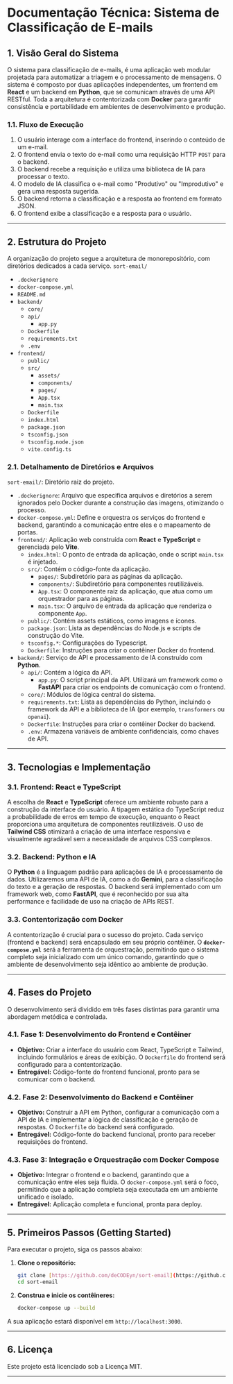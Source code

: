 # Documentação Técnica: Sistema de Classificação de E-mails

## 1. Visão Geral do Sistema
O sistema para classificação de e-mails, é uma aplicação web modular projetada para automatizar a triagem e o processamento de mensagens. O sistema é composto por duas aplicações independentes, um frontend em **React** e um backend em **Python**, que se comunicam através de uma API RESTful. Toda a arquitetura é contentorizada com **Docker** para garantir consistência e portabilidade em ambientes de desenvolvimento e produção.

### 1.1. Fluxo de Execução
1. O usuário interage com a interface do frontend, inserindo o conteúdo de um e-mail.
2. O frontend envia o texto do e-mail como uma requisição HTTP `POST` para o backend.
3. O backend recebe a requisição e utiliza uma biblioteca de IA para processar o texto.
4. O modelo de IA classifica o e-mail como "Produtivo" ou "Improdutivo" e gera uma resposta sugerida.
5. O backend retorna a classificação e a resposta ao frontend em formato JSON.
6. O frontend exibe a classificação e a resposta para o usuário.

---

## 2. Estrutura do Projeto
A organização do projeto segue a arquitetura de monorepositório, com diretórios dedicados a cada serviço.
`sort-email/`
- `.dockerignore`
- `docker-compose.yml`
- `README.md`
- `backend/`
  - `core/`
  - `api/`
    - `app.py`
  - `Dockerfile`
  - `requirements.txt`
  - `.env`
- `frontend/`
  - `public/`
  - `src/`
    - `assets/`
    - `components/`
    - `pages/`
    - `App.tsx`
    - `main.tsx`
  - `Dockerfile`
  - `index.html`
  - `package.json`
  - `tsconfig.json`
  - `tsconfig.node.json`
  - `vite.config.ts`

### 2.1. Detalhamento de Diretórios e Arquivos
`sort-email/`: Diretório raiz do projeto.
* `.dockerignore`: Arquivo que especifica arquivos e diretórios a serem ignorados pelo Docker durante a construção das imagens, otimizando o processo.
* `docker-compose.yml`: Define e orquestra os serviços do frontend e backend, garantindo a comunicação entre eles e o mapeamento de portas.
* `frontend/`: Aplicação web construída com **React** e **TypeScript** e gerenciada pelo **Vite**.
  * `index.html`: O ponto de entrada da aplicação, onde o script `main.tsx` é injetado.
  * `src/`: Contém o código-fonte da aplicação.
    * `pages/`: Subdiretório para as páginas da aplicação.
    * `components/`: Subdiretório para componentes reutilizáveis.
    * `App.tsx`: O componente raiz da aplicação, que atua como um orquestrador para as páginas.
    * `main.tsx`: O arquivo de entrada da aplicação que renderiza o componente `App`.
  * `public/`: Contém assets estáticos, como imagens e ícones.
  * `package.json`: Lista as dependências do Node.js e scripts de construção do Vite.
  * `tsconfig.*`: Configurações do Typescript.
  * `Dockerfile`: Instruções para criar o contêiner Docker do frontend.
* `backend/`: Serviço de API e processamento de IA construído com **Python**.
  * `api/`: Contém a lógica da API.
    * `app.py`: O script principal da API. Utilizará um framework como o **FastAPI** para criar os endpoints de comunicação com o frontend.
  * `core/`: Módulos de lógica central do sistema.
  * `requirements.txt`: Lista as dependências do Python, incluindo o framework da API e a biblioteca de IA (por exemplo, `transformers` ou `openai`).
  * `Dockerfile`: Instruções para criar o contêiner Docker do backend.
  * `.env`: Armazena variáveis de ambiente confidenciais, como chaves de API.

---

## 3. Tecnologias e Implementação

### 3.1. Frontend: React e TypeScript
A escolha de **React** e **TypeScript** oferece um ambiente robusto para a construção da interface do usuário. A tipagem estática do TypeScript reduz a probabilidade de erros em tempo de execução, enquanto o React proporciona uma arquitetura de componentes reutilizáveis. O uso de **Tailwind CSS** otimizará a criação de uma interface responsiva e visualmente agradável sem a necessidade de arquivos CSS complexos.

### 3.2. Backend: Python e IA
O **Python** é a linguagem padrão para aplicações de IA e processamento de dados. Utilizaremos uma API de IA, como a do **Gemini**, para a classificação do texto e a geração de respostas. O backend será implementado com um framework web, como **FastAPI**, que é reconhecido por sua alta performance e facilidade de uso na criação de APIs REST.

### 3.3. Contentorização com Docker
A contentorização é crucial para o sucesso do projeto. Cada serviço (frontend e backend) será encapsulado em seu próprio contêiner. O **`docker-compose.yml`** será a ferramenta de orquestração, permitindo que o sistema completo seja inicializado com um único comando, garantindo que o ambiente de desenvolvimento seja idêntico ao ambiente de produção.

---

## 4. Fases do Projeto
O desenvolvimento será dividido em três fases distintas para garantir uma abordagem metódica e controlada.

### 4.1. Fase 1: Desenvolvimento do Frontend e Contêiner
* **Objetivo:** Criar a interface do usuário com React, TypeScript e Tailwind, incluindo formulários e áreas de exibição. O `Dockerfile` do frontend será configurado para a contentorização.
* **Entregável:** Código-fonte do frontend funcional, pronto para se comunicar com o backend.

### 4.2. Fase 2: Desenvolvimento do Backend e Contêiner
* **Objetivo:** Construir a API em Python, configurar a comunicação com a API de IA e implementar a lógica de classificação e geração de respostas. O `Dockerfile` do backend será configurado.
* **Entregável:** Código-fonte do backend funcional, pronto para receber requisições do frontend.

### 4.3. Fase 3: Integração e Orquestração com Docker Compose
* **Objetivo:** Integrar o frontend e o backend, garantindo que a comunicação entre eles seja fluida. O `docker-compose.yml` será o foco, permitindo que a aplicação completa seja executada em um ambiente unificado e isolado.
* **Entregável:** Aplicação completa e funcional, pronta para deploy.

---

## 5. Primeiros Passos (Getting Started)
Para executar o projeto, siga os passos abaixo:

1.  **Clone o repositório:**
    ```bash
    git clone [https://github.com/deCODEyn/sort-email](https://github.com/deCODEyn/sort-email.git)
    cd sort-email
    ```
2.  **Construa e inicie os contêineres:**
    ```bash
    docker-compose up --build
    ```
A sua aplicação estará disponível em `http://localhost:3000`.

---

## 6. Licença
Este projeto está licenciado sob a Licença MIT.

---